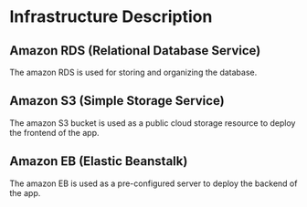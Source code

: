 # Infrastructure Description

## Amazon RDS (Relational Database Service)
The amazon RDS is used for storing and organizing the database.

## Amazon S3 (Simple Storage Service)
The amazon S3 bucket is used as a public cloud storage resource to deploy the frontend of the app.

## Amazon EB (Elastic Beanstalk)
 The amazon EB is used as a pre-configured server to deploy the backend of the app.